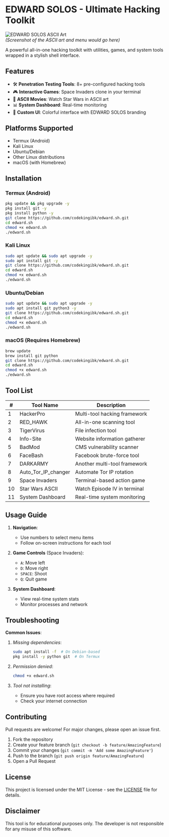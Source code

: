 # EDWARD SOLOS - Ultimate Hacking Toolkit

![EDWARD SOLOS ASCII Art](https://ik.imagekit.io/rmlbayysp/1749254010677-IMG-20250604-WA0000_---7cdiQG.jpg)  
*(Screenshot of the ASCII art and menu would go here)*

A powerful all-in-one hacking toolkit with utilities, games, and system tools wrapped in a stylish shell interface.

## Features

- 🛠️ **Penetration Testing Tools**: 8+ pre-configured hacking tools
- 🎮 **Interactive Games**: Space Invaders clone in your terminal
- 🎥 **ASCII Movies**: Watch Star Wars in ASCII art
- 📊 **System Dashboard**: Real-time monitoring
- 🎨 **Custom UI**: Colorful interface with EDWARD SOLOS branding

## Platforms Supported

- Termux (Android)
- Kali Linux
- Ubuntu/Debian
- Other Linux distributions
- macOS (with Homebrew)

## Installation

### Termux (Android)

```bash
pkg update && pkg upgrade -y
pkg install git -y
pkg install python -y
git clone https://github.com/codekingibk/edward.sh.git
cd edward.sh
chmod +x edward.sh
./edward.sh
```

### Kali Linux

```bash
sudo apt update && sudo apt upgrade -y
sudo apt install git -y
git clone https://github.com/codekingibk/edward.sh.git
cd edward.sh
chmod +x edward.sh
./edward.sh
```

### Ubuntu/Debian

```bash
sudo apt update && sudo apt upgrade -y
sudo apt install git python3 -y
git clone https://github.com/codekingibk/edward.sh.git
cd edward.sh
chmod +x edward.sh
./edward.sh
```

### macOS (Requires Homebrew)

```bash
brew update
brew install git python
git clone https://github.com/codekingibk/edward.sh.git
cd edward.sh
chmod +x edward.sh
./edward.sh
```

## Tool List

| #  | Tool Name            | Description                          |
|----|----------------------|--------------------------------------|
| 1  | HackerPro            | Multi-tool hacking framework         |
| 2  | RED_HAWK             | All-in-one scanning tool             |
| 3  | TigerVirus           | File infection tool                  |
| 4  | Info-Site            | Website information gatherer         |
| 5  | BadMod               | CMS vulnerability scanner            |
| 6  | FaceBash             | Facebook brute-force tool            |
| 7  | DARKARMY             | Another multi-tool framework         |
| 8  | Auto_Tor_IP_changer  | Automate Tor IP rotation             |
| 9  | Space Invaders       | Terminal-based action game           |
| 10 | Star Wars ASCII      | Watch Episode IV in terminal         |
| 11 | System Dashboard     | Real-time system monitoring          |

## Usage Guide

1. **Navigation**:
   - Use numbers to select menu items
   - Follow on-screen instructions for each tool

2. **Game Controls** (Space Invaders):
   - `A`: Move left
   - `D`: Move right
   - `SPACE`: Shoot
   - `Q`: Quit game

3. **System Dashboard**:
   - View real-time system stats
   - Monitor processes and network

## Troubleshooting

**Common Issues**:

1. *Missing dependencies*:
   ```bash
   sudo apt install -f  # On Debian-based
   pkg install -y python git  # On Termux
   ```

2. *Permission denied*:
   ```bash
   chmod +x edward.sh
   ```

3. *Tool not installing*:
   - Ensure you have root access where required
   - Check your internet connection

## Contributing

Pull requests are welcome! For major changes, please open an issue first.

1. Fork the repository
2. Create your feature branch (`git checkout -b feature/AmazingFeature`)
3. Commit your changes (`git commit -m 'Add some AmazingFeature'`)
4. Push to the branch (`git push origin feature/AmazingFeature`)
5. Open a Pull Request

## License

This project is licensed under the MIT License - see the [LICENSE](LICENSE) file for details.

## Disclaimer

This tool is for educational purposes only. The developer is not responsible for any misuse of this software.
